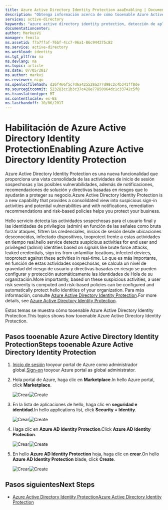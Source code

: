 ```yaml
---
title: Azure Active Directory Identity Protection aaaEnabling | Documentos de Microsoft
description: "Obtenga información acerca de cómo tooenable Azure Active Directory Identity Protection."
services: active-directory
keywords: "azure active directory identity protection, detección de aplicaciones en la nube, administración de aplicaciones, seguridad, riesgo, nivel de riesgo, punto vulnerable, directiva de seguridad"
documentationcenter: 
author: MarkusVi
manager: femila
ms.assetid: f7a7ffaf-76bf-4cc7-96a1-86c944275c82
ms.service: active-directory
ms.workload: identity
ms.tgt_pltfrm: na
ms.devlang: na
ms.topic: article
ms.date: 07/05/2017
ms.author: markvi
ms.reviewer: nigu
ms.openlocfilehash: d26f466f5c7d6a425528a277d98c2c4b341ff8de
ms.sourcegitcommit: 523283cc1b3c37c428e77850964dc1c33742c5f0
ms.translationtype: MT
ms.contentlocale: es-ES
ms.lasthandoff: 10/06/2017
---
```

# <a name="enabling-azure-active-directory-identity-protection"></a><span data-ttu-id="b0078-104">Habilitación de Azure Active Directory Identity Protection</span><span class="sxs-lookup"><span data-stu-id="b0078-104">Enabling Azure Active Directory Identity Protection</span></span>
<span data-ttu-id="b0078-105">Azure Active Directory Identity Protection es una nueva funcionalidad que proporciona una vista consolidada de las actividades de inicio de sesión sospechosas y las posibles vulnerabilidades, además de notificaciones, recomendaciones de solución y directivas basadas en riesgos que lo ayudarán a proteger su negocio.</span><span class="sxs-lookup"><span data-stu-id="b0078-105">Azure Active Directory Identity Protection is a new capability that provides a consolidated view into suspicious sign-in activities and potential vulnerabilities and with notifications, remediation recommendations and risk-based policies helps you protect your business.</span></span> 

<span data-ttu-id="b0078-106">Hello servicio detecta las actividades sospechosas para el usuario final y las identidades de privilegios (admin) en función de las señales como bruta forzar ataques, filtren las credenciales, inicios de sesión desde ubicaciones desconocidas, infectado dispositivos, tooprotect frente a estas actividades en tiempo real.</span><span class="sxs-lookup"><span data-stu-id="b0078-106">hello service detects suspicious activities for end user and privileged (admin) identities based on signals like brute force attacks, leaked credentials, sign ins from unfamiliar locations, infected devices, tooprotect against these activities in real-time.</span></span> <span data-ttu-id="b0078-107">Lo que es más importante, en función de estas actividades sospechosas, se calcula un nivel de gravedad del riesgo de usuario y directivas basadas en riesgo se pueden configurar y protección automáticamente las identidades de Hola de su organización.</span><span class="sxs-lookup"><span data-stu-id="b0078-107">More importantly, based on these suspicious activities, a user risk severity is computed and risk-based policies can be configured and automatically protect hello identities of your organization.</span></span> <span data-ttu-id="b0078-108">Para más información, consulte [Azure Active Directory Identity Protection](active-directory-identityprotection.md).</span><span class="sxs-lookup"><span data-stu-id="b0078-108">For more details, see [Azure Active Directory Identity Protection](active-directory-identityprotection.md).</span></span>

<span data-ttu-id="b0078-109">Estos temas se muestra cómo tooenable Azure Active Directory Identity Protection.</span><span class="sxs-lookup"><span data-stu-id="b0078-109">This topics shows how tooenable Azure Active Directory Identity Protection.</span></span>

## <a name="steps-tooenable-azure-active-directory-identity-protection"></a><span data-ttu-id="b0078-110">Pasos tooenable Azure Active Directory Identity Protection</span><span class="sxs-lookup"><span data-stu-id="b0078-110">Steps tooenable Azure Active Directory Identity Protection</span></span>
1. <span data-ttu-id="b0078-111">[Inicio de sesión](https://ms.portal.azure.com/) tooyour portal de Azure como administrador global.</span><span class="sxs-lookup"><span data-stu-id="b0078-111">[Sign-on](https://ms.portal.azure.com/) tooyour Azure portal as global administrator.</span></span> 
2. <span data-ttu-id="b0078-112">Hola portal de Azure, haga clic en **Marketplace**.</span><span class="sxs-lookup"><span data-stu-id="b0078-112">In hello Azure portal, click **Marketplace**.</span></span>
   
    <span data-ttu-id="b0078-113">![Crear](./media/active-directory-identityprotection-enable/01.png "Crear")</span><span class="sxs-lookup"><span data-stu-id="b0078-113">![Create](./media/active-directory-identityprotection-enable/01.png "Create")</span></span>
3. <span data-ttu-id="b0078-114">En la lista de aplicaciones de hello, haga clic en **seguridad e identidad**.</span><span class="sxs-lookup"><span data-stu-id="b0078-114">In hello applications list, click **Security + Identity**.</span></span>
   
    <span data-ttu-id="b0078-115">![Crear](./media/active-directory-identityprotection-enable/02.png "Crear")</span><span class="sxs-lookup"><span data-stu-id="b0078-115">![Create](./media/active-directory-identityprotection-enable/02.png "Create")</span></span>
4. <span data-ttu-id="b0078-116">Haga clic en **Azure AD Identity Protection**.</span><span class="sxs-lookup"><span data-stu-id="b0078-116">Click **Azure AD Identity Protection**.</span></span>
   
    <span data-ttu-id="b0078-117">![Crear](./media/active-directory-identityprotection-enable/03.png "Crear")</span><span class="sxs-lookup"><span data-stu-id="b0078-117">![Create](./media/active-directory-identityprotection-enable/03.png "Create")</span></span>
5. <span data-ttu-id="b0078-118">En hello **Azure AD Identity Protection** hoja, haga clic en **crear**.</span><span class="sxs-lookup"><span data-stu-id="b0078-118">On hello **Azure AD Identity Protection** blade, click **Create**.</span></span>
   
    <span data-ttu-id="b0078-119">![Crear](./media/active-directory-identityprotection-enable/04.png "Crear")</span><span class="sxs-lookup"><span data-stu-id="b0078-119">![Create](./media/active-directory-identityprotection-enable/04.png "Create")</span></span>

## <a name="next-steps"></a><span data-ttu-id="b0078-120">Pasos siguientes</span><span class="sxs-lookup"><span data-stu-id="b0078-120">Next Steps</span></span>
* [<span data-ttu-id="b0078-121">Azure Active Directory Identity Protection</span><span class="sxs-lookup"><span data-stu-id="b0078-121">Azure Active Directory Identity Protection</span></span>](active-directory-identityprotection.md)

